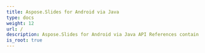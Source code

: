 ```yaml
---
title: Aspose.Slides for Android via Java
type: docs
weight: 12
url: /
description: Aspose.Slides for Android via Java API References contain examples, code snippets, and API documentation. It provides packages, classes, interfaces, and other API details.
is_root: true
---
```

